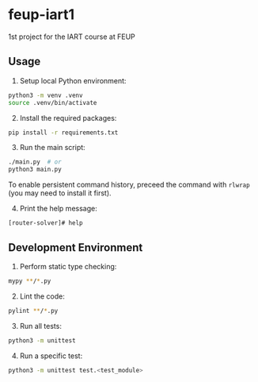 # feup-iart1
1st project for the IART course at FEUP

## Usage

1. Setup local Python environment:

```bash
python3 -m venv .venv
source .venv/bin/activate
```

2. Install the required packages:

```bash
pip install -r requirements.txt
```

3. Run the main script:

```bash
./main.py  # or
python3 main.py
```

To enable persistent command history, preceed the command with `rlwrap` (you may need to install it first).

4. Print the help message:

```
[router-solver]# help
```

## Development Environment

1. Perform static type checking:

```bash
mypy **/*.py
```

2. Lint the code:

```bash
pylint **/*.py
```

3. Run all tests:

```bash
python3 -m unittest
```

4. Run a specific test:

```bash
python3 -m unittest test.<test_module>
```